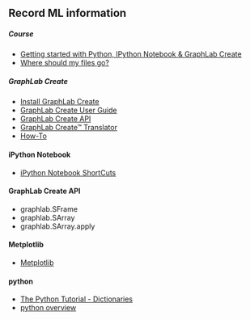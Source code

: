 Record ML information
---------------------------------------------
##### Course
- [Getting started with Python, IPython Notebook & GraphLab Create](https://www.coursera.org/learn/ml-foundations/supplement/5HQGl/reading-getting-started-with-python-ipython-notebook-graphlab-create)
- [Where should my files go?](https://www.coursera.org/learn/ml-foundations/supplement/IT04V/reading-where-should-my-files-go)

##### GraphLab Create
- [Install GraphLab Create](https://dato.com/download/install-graphlab-create.html)
- [GraphLab Create User Guide](https://dato.com/learn/userguide/index.html)
- [GraphLab Create API](https://dato.com/products/create/docs/graphlab.data_structures.html)
- [GraphLab Create™ Translator](https://dato.com/learn/translator/)
- [How-To](https://dato.com/learn/how-to/)

#### iPython Notebook
- [iPython Notebook ShortCuts](https://sowingseasons.com/blog/reference/2016/01/jupyter-keyboard-shortcuts/23298516)

#### GraphLab Create API
- graphlab.SFrame
- graphlab.SArray
- graphlab.SArray.apply

#### Metplotlib
- [Metplotlib](http://matplotlib.org/)

#### python
- [The Python Tutorial - Dictionaries](https://docs.python.org/2/tutorial/datastructures.html#dictionaries)
- [python overview](http://pydoing.blogspot.tw/2010/12/python-overview.html)



